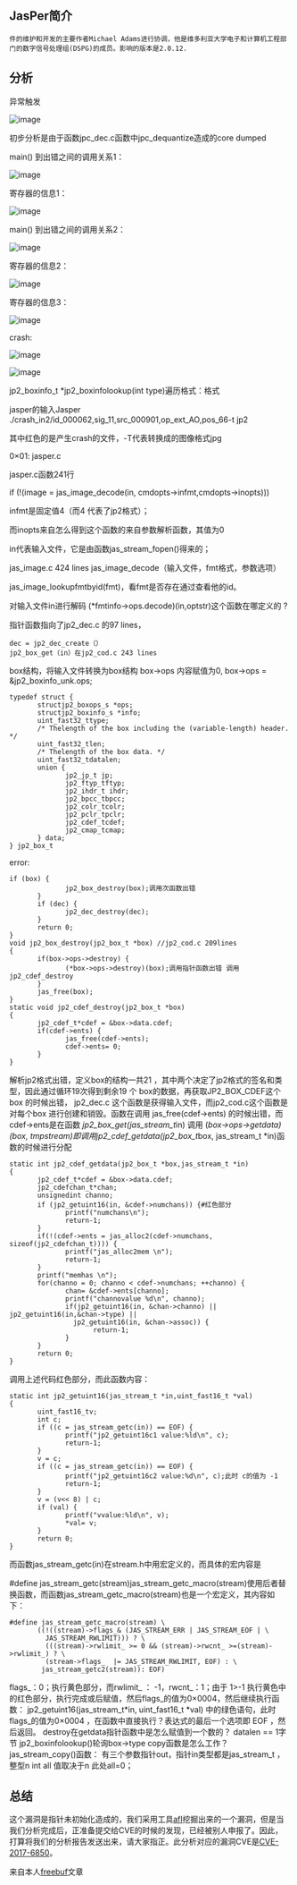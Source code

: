 ## JasPer简介

```JasPer项目是一个开源项目，它提供了一种基于jpeg-2000部分标准。这个项目最初是由Image Power和英属哥伦比亚大学合作完成的。目前，正在进行的JapsPer软
件的维护和开发的主要作者Michael Adams进行协调，他是维多利亚大学电子和计算机工程部门的数字信号处理组(DSPG)的成员。影响的版本是2.0.12.    
```

## 分析

异常触发

![image](C:\Users\iie.000\Desktop\图片\图1.png)

初步分析是由于函数jpc_dec.c函数中jpc_dequantize造成的core dumped

main() 到出错之间的调用关系1：

![image](C:\Users\iie.000\Desktop\图片\图2.png)

寄存器的信息1：

![image](C:\Users\iie.000\Desktop\图片\图3.jpg)

main() 到出错之间的调用关系2：

![image](C:\Users\iie.000\Desktop\图片\图4.jpg)

寄存器的信息2：

![image](C:\Users\iie.000\Desktop\图片\图5.jpg)

寄存器的信息3：

![image](C:\Users\iie.000\Desktop\图片\图6.jpg)

crash:

![image](C:\Users\iie.000\Desktop\图片\图7.jpg)

![image](C:\Users\iie.000\Desktop\图片\图8.png)

jp2_boxinfo_t *jp2_boxinfolookup(int type)遍历格式：格式

jasper的输入Jasper ./crash_in2/id_000062,sig_11,src_000901,op_ext_AO,pos_66-t jp2 

其中红色的是产生crash的文件，-T代表转换成的图像格式jpg

0×01: jasper.c

jasper.c函数241行

if (!(image = jas_image_decode(in, cmdopts->infmt,cmdopts->inopts)))

infmt是固定值4（而4 代表了jp2格式）；

而inopts来自怎么得到这个函数的来自参数解析函数，其值为0

in代表输入文件，它是由函数jas_stream_fopen()得来的；

jas_image.c 424 lines  jas_image_decode（输入文件，fmt格式，参数选项）

jas_image_lookupfmtbyid(fmt)，看fmt是否存在通过查看他的id。

对输入文件in进行解码 (*fmtinfo->ops.decode)(in,optstr)这个函数在哪定义的 ?

指针函数指向了jp2_dec.c 的97 lines，
```
dec = jp2_dec_create（）
jp2_box_get（in）在jp2_cod.c 243 lines
```
box结构，将输入文件转换为box结构
box->ops 内容赋值为0, box->ops = &jp2_boxinfo_unk.ops;
```
typedef struct {
       structjp2_boxops_s *ops;
       structjp2_boxinfo_s *info;
       uint_fast32_ttype;
       /* Thelength of the box including the (variable-length) header. */
       uint_fast32_tlen;
       /* Thelength of the box data. */
       uint_fast32_tdatalen;
       union {
              jp2_jp_t jp;
              jp2_ftyp_tftyp;
              jp2_ihdr_t ihdr;
              jp2_bpcc_tbpcc;
              jp2_colr_tcolr;
              jp2_pclr_tpclr;
              jp2_cdef_tcdef;
              jp2_cmap_tcmap;
       } data;
} jp2_box_t
```
error:
```
if (box) {
              jp2_box_destroy(box);调用次函数出错
       }
       if (dec) {
              jp2_dec_destroy(dec);
       }
       return 0;
}
void jp2_box_destroy(jp2_box_t *box) //jp2_cod.c 209lines
{
       if(box->ops->destroy) {
              (*box->ops->destroy)(box);调用指针函数出错 调用jp2_cdef_destroy
       }
       jas_free(box);
}
static void jp2_cdef_destroy(jp2_box_t *box)
{
       jp2_cdef_t*cdef = &box->data.cdef;
       if(cdef->ents) {
              jas_free(cdef->ents);
              cdef->ents= 0;
       }
}
```
解析jp2格式出错，定义box的结构一共21 ，其中两个决定了jp2格式的签名和类型，因此通过循环19次得到剩余19 个 box的数据，再获取JP2_BOX_CDEF这个box 的时候出错， jp2_dec.c 这个函数是获得输入文件，而jp2_cod.c这个函数是对每个box 进行创建和销毁。函数在调用 jas_free(cdef->ents) 的时候出错，而cdef->ents是在函数 *jp2_box_get(jas_stream_t*in) 调用
(*box->ops->getdata)(box, tmpstream)即调用jp2_cdef_getdata(jp2_box_t*box, jas_stream_t *in)函数的时候进行分配
```
static int jp2_cdef_getdata(jp2_box_t *box,jas_stream_t *in)
{
       jp2_cdef_t*cdef = &box->data.cdef;
       jp2_cdefchan_t*chan;
       unsignedint channo;
       if (jp2_getuint16(in, &cdef->numchans)) {#红色部分
              printf("numchans\n");
              return-1;
       }
       if(!(cdef->ents = jas_alloc2(cdef->numchans, sizeof(jp2_cdefchan_t)))) {
              printf("jas_alloc2mem \n");
              return-1;
       }
       printf("memhas \n");
       for(channo = 0; channo < cdef->numchans; ++channo) {
              chan= &cdef->ents[channo];
              printf("channovalue %d\n", channo);
              if(jp2_getuint16(in, &chan->channo) || jp2_getuint16(in,&chan->type) ||
                jp2_getuint16(in, &chan->assoc)) {
                     return-1;
              }
       }
       return 0;
}
```
调用上述代码红色部分，而此函数内容：
```
static int jp2_getuint16(jas_stream_t *in,uint_fast16_t *val)
{
       uint_fast16_tv;
       int c;
       if ((c = jas_stream_getc(in)) == EOF) {
              printf("jp2_getuint16c1 value:%ld\n", c);
              return-1;
       }
       v = c;
       if ((c = jas_stream_getc(in)) == EOF) {
              printf("jp2_getuint16c2 value:%d\n", c);此时 c的值为 -1
              return-1;
       }
       v = (v<< 8) | c;
       if (val) {
              printf("vvalue:%ld\n", v);
              *val= v;
       }
       return 0;
}
```
而函数jas_stream_getc(in)在stream.h中用宏定义的，而具体的宏内容是

#define  jas_stream_getc(stream)jas_stream_getc_macro(stream)使用后者替换函数，而函数jas_stream_getc_macro(stream)也是一个宏定义，其内容如下：
```
#define jas_stream_getc_macro(stream) \
       ((!((stream)->flags_& (JAS_STREAM_ERR | JAS_STREAM_EOF | \
         JAS_STREAM_RWLIMIT))) ? \
         (((stream)->rwlimit_ >= 0 && (stream)->rwcnt_ >=(stream)->rwlimit_) ? \
         (stream->flags_  |= JAS_STREAM_RWLIMIT, EOF) : \
        jas_stream_getc2(stream)): EOF)
```
flags_：0；执行黄色部分，而rwlimit_ ： -1，rwcnt_：1；由于 1>-1 执行黄色中的红色部分，执行完成或后赋值，然后flags_的值为0×0004，然后继续执行函数： jp2_getuint16(jas_stream_t*in, uint_fast16_t *val) 中的绿色语句，此时flags_的值为0×0004 ，在函数中直接执行？表达式的最后一个选项即 EOF ，然后返回。
destroy在getdata指针函数中是怎么赋值到一个数的？
datalen == 1字节
jp2_boxinfolookup()轮询box->type
copy函数是怎么工作？
jas_stream_copy()函数：
有三个参数指针out，指针in类型都是jas_stream_t ， 整型n
int all 值取决于n 此处all=0； 
## 总结
这个漏洞是指针未初始化造成的，我们采用工具[afl](http://lcamtuf.coredump.cx/afl/)挖掘出来的一个漏洞，但是当我们分析完成后，正准备提交给CVE的时候的发现，已经被别人申报了。因此，打算将我们的分析报告发送出来，请大家指正。此分析对应的漏洞CVE是[CVE-2017-6850](https://www.cvedetails.com/cve/CVE-2017-6850/)。

来自本人[freebuf](http://www.freebuf.com/vuls/138242.html)文章

